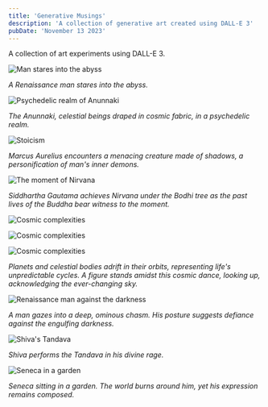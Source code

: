 ```yaml
---
title: 'Generative Musings'
description: 'A collection of generative art created using DALL-E 3'
pubDate: 'November 13 2023'
---
```


A collection of art experiments using DALL-E 3.

![Man stares into the abyss](/media/blog/dalle3/1.webp)

_A Renaissance man stares into the abyss._

![Psychedelic realm of Anunnaki](/media/blog/dalle3/4.webp)

_The Anunnaki, celestial beings draped in cosmic fabric, in a psychedelic realm._

![Stoicism](/media/blog/dalle3/2.webp)

_Marcus Aurelius encounters a menacing creature made of shadows, a personification of man's inner demons._

![The moment of Nirvana](/media/blog/dalle3/7.webp)

_Siddhartha Gautama achieves Nirvana under the Bodhi tree as the past lives of the Buddha bear witness to the moment._

![Cosmic complexities](/media/blog/dalle3/5.webp)

![Cosmic complexities](/media/blog/dalle3/10.webp)

![Cosmic complexities](/media/blog/dalle3/9.webp)

_Planets and celestial bodies adrift in their orbits, representing life's unpredictable cycles. A figure stands amidst this cosmic dance, looking up, acknowledging the ever-changing sky._

![Renaissance man against the darkness](/media/blog/dalle3/3.webp)

_A man gazes into a deep, ominous chasm. His posture suggests defiance against the engulfing darkness._

![Shiva's Tandava](/media/blog/dalle3/11.webp)

_Shiva performs the Tandava in his divine rage._

![Seneca in a garden](/media/blog/dalle3/8.webp)

_Seneca sitting in a garden. The world burns around him, yet his expression remains composed._
